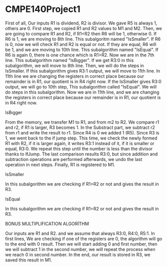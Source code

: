# CMPE140Project1

First of all, Our inputs R1 is dividend, R2 is divisor. We gave R5 is always 1, others are 0. First step, we copied R1 and R2 values to M1 and M2.
Then, we are going to compare R1 and R2, if R1<R2 then R6 will be 1, otherwise 0. If R6 is 1, we are moving to 8th line. This subalgoritm named "IsSmaller".
If R6 is 0, now we will check R1 and R2 is equal or not. If they are equal, R6 will be 1, and we are moving to 10th line. This subalgorithm named "IsEqual".
If R6 is again 0, there is one chance which is R1>R2. Now we are in the 7th line. This subalgorithm named "IsBıgger". If we get R3:0 in this subalgorithm, we will move to 8th line.
Then, we will do the steps in IsSmaller. If this subalgorithm gives R3:1 output, we will move to 11th line. In 11th line we are changing the registers in correct place because our remainder is in R1, our quotient is in R4 right now.
If the IsSmaller gives R3:0 output, we will go to 10th step, This subalgorithm called "IsEqual". We will do steps in this subalgorithm. 
Now we are in 11th line, and we are changing the registers in correct place because our remainder is in R1, our quotient is in R4 right now.

IsBıgger

From the memory, we transfer M1 to R1, and from m2 to R2. We compare r1 and r2, if R1 is larger, R3 becomes 1. In the Substract part, we subtract r2 from r1 and write the result to r1. Since R4 is 0 we added 1 (R5). Since R3 is 1, we went back to the if jump step. This time, we check the newly formed R1 with R2, if it is larger again, it writes R3:1 instead of it, if it is smaller or equal, R3:0. We repeat this step until the number is less than the divisor thanks to IfJump. The last comparison results R3:0, but since addition and subtraction operations are performed afterwards, we undo the last operation in next steps. Finally, R1 is registered to M1.


IsSmaller

In this subalgorithm we are checking if R1>R2 or not and gives the result in R3.


IsEqual

In this subalgorithm we are checking if R1=R2 or not and gives the result in R3.




BONUS MULTIPLIFICATION ALGORİTHM

Our inputs are R1 and R2. and we assume that always R3:0, R4:0, R5:1.
In first lines, We are checking if one of the registers are 0, the algorithm will go to the end with 0 result.
Then we will start adding 0 and first number, then we will subtract 1 in the second number, we will repeat the process when we reach 0 in second number.
In the end, our result is stored in R3, we saved this result in M1.
